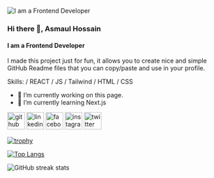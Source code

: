 ![I am a Frontend Developer](https://raw.githubusercontent.com/asmaulhossain45/asmaulhossain45/main/assets/CoverPhoto.png)

### Hi there 👋, Asmaul Hossain

#### I am a Frontend Developer

I made this project just for fun, it allows you to create nice and simple GitHub Readme files that you can copy/paste and use in your profile.

Skills: / REACT / JS / Tailwind / HTML / CSS

- 🔭 I’m currently working on this page.
- 🌱 I’m currently learning Next.js

[<img src='https://cdn.jsdelivr.net/npm/simple-icons@3.0.1/icons/github.svg' alt='github' height='40'>](https://github.com/asmaulhossain45) [<img src='https://cdn.jsdelivr.net/npm/simple-icons@3.0.1/icons/linkedin.svg' alt='linkedin' height='40'>](https://www.linkedin.com/in/asmaulhossain45/) [<img src='https://cdn.jsdelivr.net/npm/simple-icons@3.0.1/icons/facebook.svg' alt='facebook' height='40'>](https://www.facebook.com/asmaulhossain45) [<img src='https://cdn.jsdelivr.net/npm/simple-icons@3.0.1/icons/instagram.svg' alt='instagram' height='40'>](https://www.instagram.com/asmaulhossain45/) [<img src='https://cdn.jsdelivr.net/npm/simple-icons@3.0.1/icons/twitter.svg' alt='twitter' height='40'>](https://twitter.com/asmaulhossain45)

[![trophy](https://github-profile-trophy.vercel.app/?username=asmaulhossain45)](https://github.com/ryo-ma/github-profile-trophy)

[![Top Langs](https://github-readme-stats.vercel.app/api/top-langs/?username=asmaulhossain45)](https://github.com/anuraghazra/github-readme-stats)

![GitHub streak stats](https://streak-stats.demolab.com/?user=asmaulhossain45)
